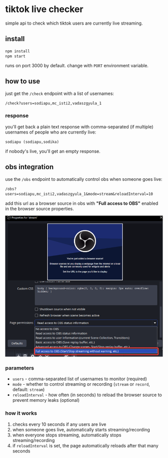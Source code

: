# tiktok live checker

simple api to check which tiktok users are currently live streaming.

## install

```
npm install
npm start
```

runs on port 3000 by default. change with `PORT` environment variable.

## how to use

just get the `/check` endpoint with a list of usernames:

```
/check?users=sodiapu,mc_isti2,vadaszgyula_1
```

### response

you'll get back a plain text response with comma-separated (if multiple) usernames of people who are currently live:

```
sodiapu (sodiapu,sodika)
```

if nobody's live, you'll get an empty response.

## obs integration

use the `/obs` endpoint to automatically control obs when someone goes live:

```
/obs?users=sodiapu,mc_isti2,vadaszgyula_1&mode=stream&reloadInterval=10
```

add this url as a browser source in obs with **"Full access to OBS"** enabled in the browser source properties.

![OBS permission settings](public/img/obshowto.png)

### parameters

- `users` - comma-separated list of usernames to monitor (required)
- `mode` - whether to control streaming or recording (`stream` or `record`, default: `stream`)
- `reloadInterval` - how often (in seconds) to reload the browser source to prevent memory leaks (optional)

### how it works
1. checks every 10 seconds if any users are live
2. when someone goes live, automatically starts streaming/recording
3. when everyone stops streaming, automatically stops streaming/recording
4. if `reloadInterval` is set, the page automatically reloads after that many seconds
